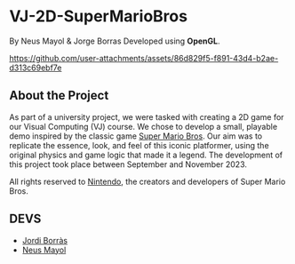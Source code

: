 # VJ-2D-SuperMarioBros
By Neus Mayol & Jorge Borras
Developed using <b>OpenGL</b>.

https://github.com/user-attachments/assets/86d829f5-f891-43d4-b2ae-d313c69ebf7e

## About the Project
As part of a university project, we were tasked with creating a 2D game for our Visual Computing (VJ) course. We chose to develop a small, playable demo inspired by the classic game [Super Mario Bros](https://es.wikipedia.org/wiki/Super_Mario_Bros). Our aim was to replicate the essence, look, and feel of this iconic platformer, using the original physics and game logic that made it a legend. The development of this project took place between September and November 2023.

All rights reserved to [Nintendo](https://www.nintendo.com/es-es/), the creators and developers of Super Mario Bros.

## DEVS
* [Jordi Borràs](https://github.com/JorgeBorras18)
* [Neus Mayol](https://github.com/nmayol)
